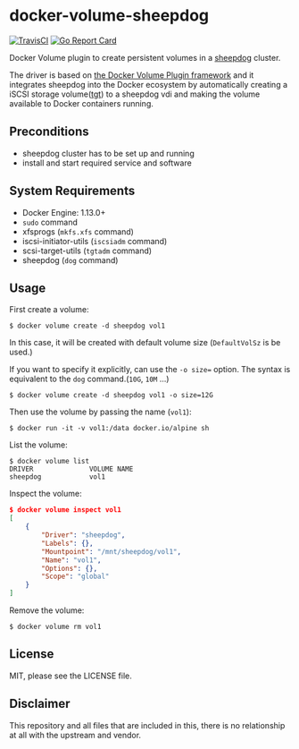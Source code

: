 # docker-volume-sheepdog

[![TravisCI](https://travis-ci.org/kazuhisya/docker-volume-sheepdog.svg)](https://travis-ci.org/kazuhisya/docker-volume-sheepdog)
[![Go Report Card](https://goreportcard.com/badge/github.com/kazuhisya/docker-volume-sheepdog)](https://goreportcard.com/report/github.com/kazuhisya/docker-volume-sheepdog)

Docker Volume plugin to create persistent volumes in a [sheepdog](http://sheepdog.github.io/sheepdog/) cluster.

The driver is based on [the Docker Volume Plugin framework](https://docs.docker.com/engine/extend/plugins_volume/) and it integrates sheepdog into the Docker ecosystem by automatically creating a iSCSI storage volume([tgt](http://stgt.sourceforge.net/)) to a sheepdog vdi and making the volume available to Docker containers running.



## Preconditions

- sheepdog cluster has to be set up and running
- install and start required service and software

## System Requirements

- Docker Engine: 1.13.0+
- `sudo` command
- xfsprogs (`mkfs.xfs` command)
- iscsi-initiator-utils (`iscsiadm` command)
- scsi-target-utils (`tgtadm` command)
- sheepdog (`dog` command)

## Usage

First create a volume:

```
$ docker volume create -d sheepdog vol1
```

In this case, it will be created with default volume size (`DefaultVolSz` is be used.)


If you want to specify it explicitly, can use the `-o size=` option.
The syntax is equivalent to the `dog` command.(`10G`, `10M` ...)

```
$ docker volume create -d sheepdog vol1 -o size=12G
```

Then use the volume by passing the name (`vol1`):

```
$ docker run -it -v vol1:/data docker.io/alpine sh
```

List the volume:

```
$ docker volume list
DRIVER              VOLUME NAME
sheepdog            vol1
```

Inspect the volume:

```json
$ docker volume inspect vol1
[
    {
        "Driver": "sheepdog",
        "Labels": {},
        "Mountpoint": "/mnt/sheepdog/vol1",
        "Name": "vol1",
        "Options": {},
        "Scope": "global"
    }
]
```

Remove the volume:

```
$ docker volume rm vol1
```

## License

MIT, please see the LICENSE file.

## Disclaimer

This repository and all files that are included in this, there is no relationship at all with the upstream and vendor.
